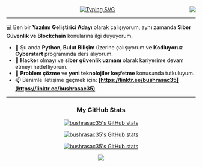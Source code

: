 <img align="right" src="https://visitor-badge.laobi.icu/badge?page_id=bushrasac35.bushrasac35">
<div align="center">
 <a href="https://github.com/bushrasac35">
  <img src="https://readme-typing-svg.demolab.com?font=Fira+Code&size=28&duration=3000&pause=500&center=true&vCenter=true&width=435&lines=HELLO+THERE!+%F0%9F%91%BE+WELCOME+%F0%9F%99%8B%F0%9F%8F%BB;MY+NAME+IS+BUSHRA+%F0%9F%98%BC;BÜŞRA+KURT+%F0%9F%A4%93" alt="Typing SVG" />
 </a>
</div>
 
---
💻  Ben bir **Yazılım Geliştirici Adayı** olarak çalışıyorum, aynı zamanda **Siber Güvenlik ve Blockchain** konularına ilgi duyuyorum.
- 🌱  Şu anda **Python, Bulut Bilişim** üzerine çalışıyorum ve **Kodluyoruz Cyberstart** programında ders alıyorum.
- 🚀  **Hacker** olmayı ve **siber güvenlik uzmanı** olarak kariyerime devam etmeyi hedefliyorum.
- 💬  **Problem çözme** ve **yeni teknolojiler keşfetme** konusunda tutkuluyum.
- 📫  Benimle iletişime geçmek için: **[https://linktr.ee/bushrasac35](https://linktr.ee/bushrasac35)**

---

### <p align="center">My GitHub Stats</p>

<p align="center">
 <a href="http://www.github.com/bushrasac35"><img src="https://github-profile-trophy.vercel.app/?username=bushrasac35&theme=onedark&column=3"  alt="bushrasac35's GitHub stats" />
</p>

<p align="center">
 <a href="http://www.github.com/bushrasac35"><img src="https://github-readme-stats.vercel.app/api/top-langs/?username=bushrasac35&theme=dark&layout=compact&langs_count=8"  alt="bushrasac35's GitHub stats" />
</p>

<p align="center">
 <a href="http://www.github.com/bushrasac35"><img src="https://github-readme-stats.vercel.app/api?username=bushrasac35&show_icons=true&hide=&count_private=true&title_color=0891b2&text_color=ffffff&icon_color=0891b2&bg_color=1c1917&hide_border=true&show_icons=true" alt="bushrasac35's GitHub stats" />
  </p>
  
<p align="center">
<a href="http://www.github.com/bushrasac35"><img src="https://github-readme-streak-stats.herokuapp.com/?user=muffafa&stroke=ffffff&background=1c1917&ring=0891b2&fire=0891b2&currStreakNum=ffffff&currStreakLabel=0891b2&sideNums=ffffff&sideLabels=ffffff&dates=ffffff&hide_border=true" /></a>
</p>
<!---
bushrasac35/bushrasac35 is a ✨ special ✨ repository because its `README.md` (this file) appears on your GitHub profile.
You can click the Preview link to take a look at your changes.
--->

